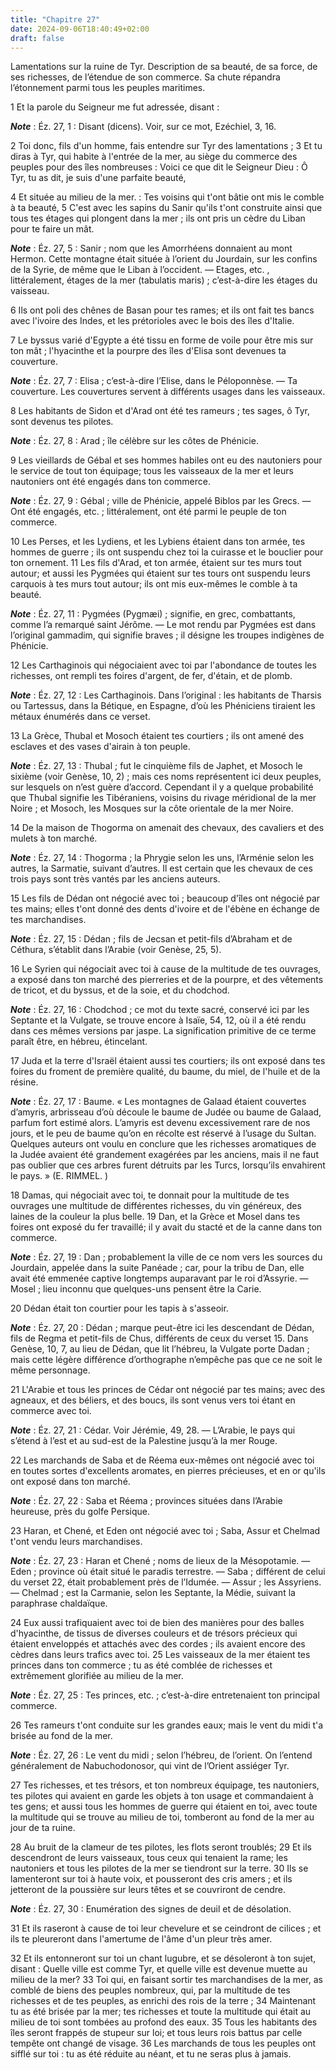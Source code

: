 ```yaml
---
title: "Chapitre 27"
date: 2024-09-06T18:40:49+02:00
draft: false
---
```



Lamentations sur la ruine de Tyr.
Description de sa beauté, de sa force, de ses richesses, de l’étendue de son commerce.
Sa chute répandra l’étonnement parmi tous les peuples maritimes.


1 Et la parole du Seigneur me fut adressée, disant :

***Note*** :  Éz. 27, 1 : Disant (dicens). Voir, sur ce mot, Ezéchiel, 3, 16.


2 Toi donc, fils d'un homme, fais entendre sur Tyr des lamentations ; 3 Et tu diras à Tyr, qui habite à l'entrée de la mer, au siège du commerce des peuples pour des îles nombreuses : Voici ce que dit le Seigneur Dieu : Ô Tyr, tu as dit, je suis d'une parfaite beauté,


4 Et située au milieu de la mer. : Tes voisins qui t'ont bâtie ont mis le comble à ta beauté, 5 C'est avec les sapins du Sanir qu'ils t'ont construite ainsi que tous tes étages qui plongent dans la mer ; ils ont pris un cèdre du Liban pour te faire un mât.

***Note*** :  Éz. 27, 5 : Sanir ; nom que les Amorrhéens donnaient au mont Hermon. Cette montagne était située à l’orient du Jourdain, sur les confins de la Syrie, de même que le Liban à l’occident. ― Etages, etc. , littéralement, étages de la mer (tabulatis maris) ; c’est-à-dire les étages du vaisseau.

6 Ils ont poli des chênes de Basan pour tes rames; et ils ont fait tes bancs avec l'ivoire des Indes, et les prétorioles avec le bois des îles d'Italie.


7 Le byssus varié d'Egypte a été tissu en forme de voile pour être mis sur ton mât ; l'hyacinthe et la pourpre des îles d'Elisa sont devenues ta couverture.

***Note*** :  Éz. 27, 7 : Elisa ; c’est-à-dire l’Elise, dans le Péloponnèse. ― Ta couverture. Les couvertures servent à différents usages dans les vaisseaux.

8 Les habitants de Sidon et d'Arad ont été tes rameurs ; tes sages, ô Tyr, sont devenus tes pilotes.

***Note*** :  Éz. 27, 8 : Arad ; île célèbre sur les côtes de Phénicie.

9 Les vieillards de Gébal et ses hommes habiles ont eu des nautoniers pour le service de tout ton équipage; tous les vaisseaux de la mer et leurs nautoniers ont été engagés dans ton commerce.

***Note*** :  Éz. 27, 9 : Gébal ; ville de Phénicie, appelé Biblos par les Grecs. ― Ont été engagés, etc. ; littéralement, ont été parmi le peuple de ton commerce.


10 Les Perses, et les Lydiens, et les Lybiens étaient dans ton armée, tes hommes de guerre ; ils ont suspendu chez toi la cuirasse et le bouclier pour ton ornement. 11 Les fils d'Arad, et ton armée, étaient sur tes murs tout autour; et aussi les Pygmées qui étaient sur tes tours ont suspendu leurs carquois à tes murs tout autour; ils ont mis eux-mêmes le comble à ta beauté.

***Note*** :  Éz. 27, 11 : Pygmées (Pygmæi) ; signifie, en grec, combattants, comme l’a remarqué saint Jérôme. ― Le mot rendu par Pygmées est dans l’original gammadim, qui signifie braves ; il désigne les troupes indigènes de Phénicie.

12 Les Carthaginois qui négociaient avec toi par l'abondance de toutes les richesses, ont rempli tes foires d'argent, de fer, d'étain, et de plomb.

***Note*** :  Éz. 27, 12 : Les Carthaginois. Dans l’original : les habitants de Tharsis ou Tartessus, dans la Bétique, en Espagne, d’où les Phéniciens tiraient les métaux énumérés dans ce verset.

13 La Grèce, Thubal et Mosoch étaient tes courtiers ; ils ont amené des esclaves et des vases d'airain à ton peuple.

***Note*** :  Éz. 27, 13 : Thubal ; fut le cinquième fils de Japhet, et Mosoch le sixième (voir Genèse, 10, 2) ; mais ces noms représentent ici deux peuples, sur lesquels on n’est guère d’accord. Cependant il y a quelque probabilité que Thubal signifie les Tibéraniens, voisins du rivage méridional de la mer Noire ; et Mosoch, les Mosques sur la côte orientale de la mer Noire.

14 De la maison de Thogorma on amenait des chevaux, des cavaliers et des mulets à ton marché.

***Note*** :  Éz. 27, 14 : Thogorma ; la Phrygie selon les uns, l’Arménie selon les autres, la Sarmatie, suivant d’autres. Il est certain que les chevaux de ces trois pays sont très vantés par les anciens auteurs.

15 Les fils de Dédan ont négocié avec toi ; beaucoup d'îles ont négocié par tes mains; elles t'ont donné des dents d'ivoire et de l'ébène en échange de tes marchandises.

***Note*** :  Éz. 27, 15 : Dédan ; fils de Jecsan et petit-fils d’Abraham et de Céthura, s’établit dans l’Arabie (voir Genèse, 25, 5).

16 Le Syrien qui négociait avec toi à cause de la multitude de tes ouvrages, a exposé dans ton marché des pierreries et de la pourpre, et des vêtements de tricot, et du byssus, et de la soie, et du chodchod.

***Note*** :  Éz. 27, 16 : Chodchod ; ce mot du texte sacré, conservé ici par les Septante et la Vulgate, se trouve encore à Isaïe, 54, 12, où il a été rendu dans ces mêmes versions par jaspe. La signification primitive de ce terme paraît être, en hébreu, étincelant.

17 Juda et la terre d'Israël étaient aussi tes courtiers; ils ont exposé dans tes foires du froment de première qualité, du baume, du miel, de l'huile et de la résine.

***Note*** :  Éz. 27, 17 : Baume. « Les montagnes de Galaad étaient couvertes d’amyris, arbrisseau d’où découle le baume de Judée ou baume de Galaad, parfum fort estimé alors. L’amyris est devenu excessivement rare de nos jours, et le peu de baume qu’on en récolte est réservé à l’usage du Sultan. Quelques auteurs ont voulu en conclure que les richesses aromatiques de la Judée avaient été grandement exagérées par les anciens, mais il ne faut pas oublier que ces arbres furent détruits par les Turcs, lorsqu’ils envahirent le pays. » (E. RIMMEL. )

18 Damas, qui négociait avec toi, te donnait pour la multitude de tes ouvrages une multitude de différentes richesses, du vin généreux, des laines de la couleur la plus belle. 19 Dan, et la Grèce et Mosel dans tes foires ont exposé du fer travaillé; il y avait du stacté et de la canne dans ton commerce.

***Note*** :  Éz. 27, 19 : Dan ; probablement la ville de ce nom vers les sources du Jourdain, appelée dans la suite Panéade ; car, pour la tribu de Dan, elle avait été emmenée captive longtemps auparavant par le roi d’Assyrie. ― Mosel ; lieu inconnu que quelques-uns pensent être la Carie.

20 Dédan était ton courtier pour les tapis à s'asseoir.

***Note*** :  Éz. 27, 20 : Dédan ; marque peut-être ici les descendant de Dédan, fils de Regma et petit-fils de Chus, différents de ceux du verset 15. Dans Genèse, 10, 7, au lieu de Dédan, que lit l’hébreu, la Vulgate porte Dadan ; mais cette légère différence d’orthographe n’empêche pas que ce ne soit le même personnage.

21 L'Arabie et tous les princes de Cédar ont négocié par tes mains; avec des agneaux, et des béliers, et des boucs, ils sont venus vers toi étant en commerce avec toi.

***Note*** :  Éz. 27, 21 : Cédar. Voir Jérémie, 49, 28. ― L’Arabie, le pays qui s’étend à l’est et au sud-est de la Palestine jusqu’à la mer Rouge.

22 Les marchands de Saba et de Réema eux-mêmes ont négocié avec toi en toutes sortes d'excellents aromates, en pierres précieuses, et en or qu'ils ont exposé dans ton marché.

***Note*** :  Éz. 27, 22 : Saba et Réema ; provinces situées dans l’Arabie heureuse, près du golfe Persique.

23 Haran, et Chené, et Eden ont négocié avec toi ; Saba, Assur et Chelmad t'ont vendu leurs marchandises.

***Note*** :  Éz. 27, 23 : Haran et Chené ; noms de lieux de la Mésopotamie. ― Eden ; province où était situé le paradis terrestre. ― Saba ; différent de celui du verset 22, était probablement près de l’Idumée. ― Assur ; les Assyriens. ― Chelmad ; est la Carmanie, selon les Septante, la Médie, suivant la paraphrase chaldaïque.

24 Eux aussi trafiquaient avec toi de bien des manières pour des balles d'hyacinthe, de tissus de diverses couleurs et de trésors précieux qui étaient enveloppés et attachés avec des cordes ; ils avaient encore des cèdres dans leurs trafics avec toi. 25 Les vaisseaux de la mer étaient tes princes dans ton commerce ; tu as été comblée de richesses et extrêmement glorifiée au milieu de la mer.

***Note*** :  Éz. 27, 25 : Tes princes, etc. ; c’est-à-dire entretenaient ton principal commerce.


26 Tes rameurs t'ont conduite sur les grandes eaux; mais le vent du midi t'a brisée au fond de la mer.

***Note*** :  Éz. 27, 26 : Le vent du midi ; selon l’hébreu, de l’orient. On l’entend généralement de Nabuchodonosor, qui vint de l’Orient assiéger Tyr.

27 Tes richesses, et tes trésors, et ton nombreux équipage, tes nautoniers, tes pilotes qui avaient en garde les objets à ton usage et commandaient à tes gens; et aussi tous les hommes de guerre qui étaient en toi, avec toute la multitude qui se trouve au milieu de toi, tomberont au fond de la mer au jour de ta ruine.


28 Au bruit de la clameur de tes pilotes, les flots seront troublés; 29 Et ils descendront de leurs vaisseaux, tous ceux qui tenaient la rame; les nautoniers et tous les pilotes de la mer se tiendront sur la terre. 30 Ils se lamenteront sur toi à haute voix, et pousseront des cris amers ; et ils jetteront de la poussière sur leurs têtes et se couvriront de cendre.

***Note*** :  Éz. 27, 30 : Enumération des signes de deuil et de désolation.

31 Et ils raseront à cause de toi leur chevelure et se ceindront de cilices ; et ils te pleureront dans l'amertume de l'âme d'un pleur très amer.


32 Et ils entonneront sur toi un chant lugubre, et se désoleront à ton sujet, disant : Quelle ville est comme Tyr, et quelle ville est devenue muette au milieu de la mer? 33 Toi qui, en faisant sortir tes marchandises de la mer, as comblé de biens des peuples nombreux, qui, par la multitude de tes richesses et de tes peuples, as enrichi des rois de la terre ; 34 Maintenant tu as été brisée par la mer; tes richesses et toute la multitude qui était au milieu de toi sont tombées au profond des eaux. 35 Tous les habitants des îles seront frappés de stupeur sur loi; et tous leurs rois battus par celle tempête ont changé de visage. 36 Les marchands de tous les peuples ont sifflé sur toi : tu as été réduite au néant, et tu ne seras plus à jamais.

